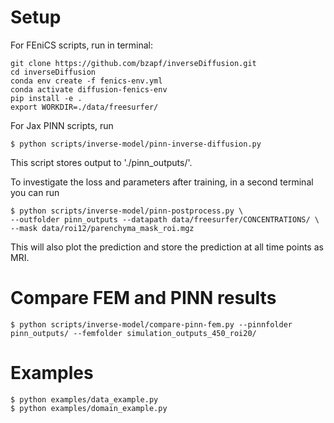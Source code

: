 # Setup

For FEniCS scripts, run in terminal:

```
git clone https://github.com/bzapf/inverseDiffusion.git
cd inverseDiffusion
conda env create -f fenics-env.yml
conda activate diffusion-fenics-env
pip install -e .
export WORKDIR=./data/freesurfer/
```



For Jax PINN scripts, run
```
$ python scripts/inverse-model/pinn-inverse-diffusion.py
```
This script stores output to './pinn_outputs/'.

To investigate the loss and parameters after training, in a second terminal you can run
```
$ python scripts/inverse-model/pinn-postprocess.py \
--outfolder pinn_outputs --datapath data/freesurfer/CONCENTRATIONS/ \
--mask data/roi12/parenchyma_mask_roi.mgz
```
This will also plot the prediction and store the prediction at all time points as MRI.


# Compare FEM and PINN results
```
$ python scripts/inverse-model/compare-pinn-fem.py --pinnfolder pinn_outputs/ --femfolder simulation_outputs_450_roi20/
```



# Examples

```
$ python examples/data_example.py
$ python examples/domain_example.py
```

